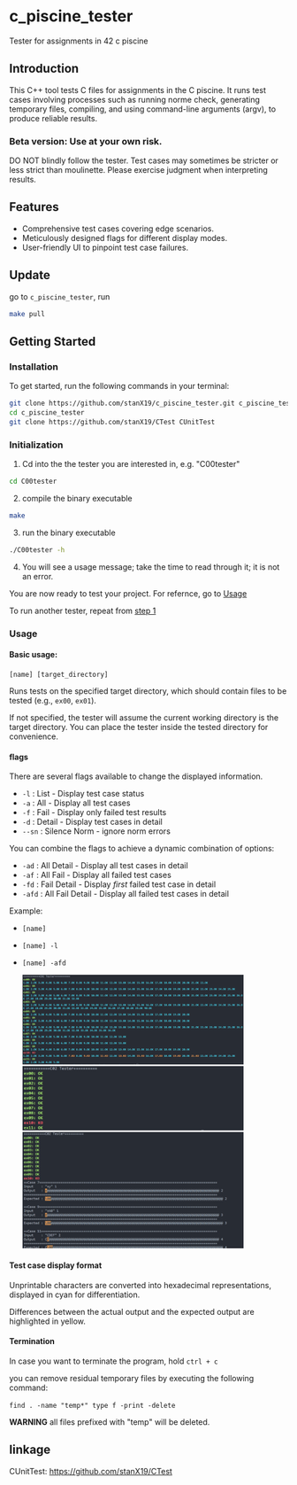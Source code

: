 # c_piscine_tester

Tester for assignments in 42 c piscine

## Introduction

This C++ tool tests C files for assignments in the C piscine. It runs test cases involving processes such as running norme check, generating temporary files, compiling, and using command-line arguments (argv), to produce reliable results.

### Beta version: Use at your own risk.

DO NOT blindly follow the tester. Test cases may sometimes be stricter or less strict than moulinette. Please exercise judgment when interpreting results.

## Features

- Comprehensive test cases covering edge scenarios.
- Meticulously designed flags for different display modes.
- User-friendly UI to pinpoint test case failures.

## Update

go to `c_piscine_tester`, run

```bash
make pull
```

## Getting Started

### Installation

To get started, run the following commands in your terminal:

```bash
git clone https://github.com/stanX19/c_piscine_tester.git c_piscine_tester
cd c_piscine_tester
git clone https://github.com/stanX19/CTest CUnitTest
```

### Initialization

1. Cd into the the tester you are interested in, e.g. "C00tester"

```bash
cd C00tester
```

2. compile the binary executable

```bash
make
```

3. run the binary executable

```bash
./C00tester -h
```

4. You will see a usage message; take the time to read through it; it is not an error.

You are now ready to test your project. For refernce, go to [Usage](#usage)

To run another tester, repeat from [step 1](#Initialization)

### Usage

#### Basic usage:

```
[name] [target_directory]
```

Runs tests on the specified target directory, which should contain files to be tested (e.g., `ex00`, `ex01`).

If not specified, the tester will assume the current working directory is the target directory. You can place the tester inside the tested directory for convenience.

#### flags

There are several flags available to change the displayed information.

 - `-l` : List - Display test case status
 - `-a` : All - Display all test cases
 - `-f` : Fail - Display only failed test results
 - `-d` : Detail - Display test cases in detail
 - `--sn` : Silence Norm - ignore norm errors

You can combine the flags to achieve a dynamic combination of options:

 - `-ad`  : All Detail - Display all test cases in detail
 - `-af`  : All Fail - Display all failed test cases
 - `-fd`  : Fail Detail - Display *first* failed test case in detail
 - `-afd` : All Fail Detail - Display all failed test cases in detail

Example:
 - `[name]`
 - `[name] -l`
 - `[name] -afd`

	<img src="assets/run_with_l_example.png" width="400">
	<img src="assets/run_with_no_flag_example.png" width="400">
	<img src="assets/run_with_afd_example.png" width="400">

#### Test case display format

Unprintable characters are converted into hexadecimal representations, displayed in cyan for differentiation.

Differences between the actual output and the expected output are highlighted in yellow.

#### Termination

In case you want to terminate the program, hold `ctrl + c`

you can remove residual temporary files by executing the following command:

`find . -name "temp*" type f -print -delete`

**WARNING** all files prefixed with "temp" will be deleted.

## linkage

CUnitTest: https://github.com/stanX19/CTest